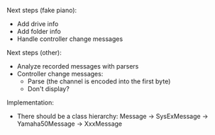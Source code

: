 Next steps (fake piano):
  * Add drive info
  * Add folder info
  * Handle controller change messages

Next steps (other):
  * Analyze recorded messages with parsers
  * Controller change messages:
    * Parse (the channel is encoded into the first byte)
    * Don't display?

Implementation:
  * There should be a class hierarchy:
        Message -> SysExMessage -> Yamaha50Message -> XxxMessage
